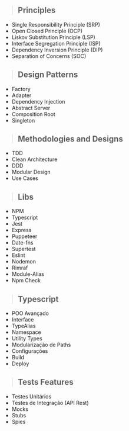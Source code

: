 > ## Principles
* Single Responsibility Principle (SRP)
* Open Closed Principle (OCP)
* Liskov Substitution Principle (LSP)
* Interface Segregation Principle (ISP)
* Dependency Inversion Principle (DIP)
* Separation of Concerns (SOC)

> ## Design Patterns
* Factory
* Adapter
* Dependency Injection
* Abstract Server
* Composition Root
* Singleton

> ## Methodologies and Designs
* TDD
* Clean Architecture
* DDD
* Modular Design
* Use Cases

> ## Libs
* NPM
* Typescript
* Jest
* Express
* Puppeteer
* Date-fns
* Supertest
* Eslint
* Nodemon
* Rimraf
* Module-Alias
* Npm Check

> ## Typescript
* POO Avançado
* Interface
* TypeAlias
* Namespace
* Utility Types
* Modularização de Paths
* Configurações
* Build
* Deploy

> ## Tests Features
* Testes Unitários
* Testes de Integração (API Rest)
* Mocks
* Stubs
* Spies
